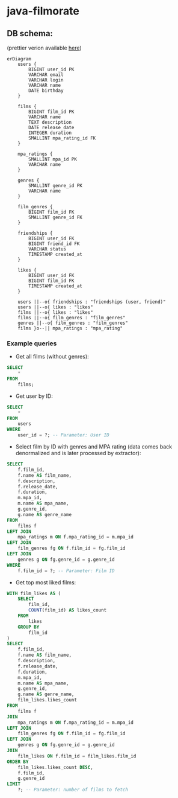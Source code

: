 # java-filmorate

## DB schema:
(prettier verion available [here](https://drive.google.com/file/d/180JIfZNXEnq3Se4-3l66gs4mYytXpNV-/view?usp=sharing))

```mermaid
erDiagram
    users {
        BIGINT user_id PK
        VARCHAR email
        VARCHAR login
        VARCHAR name
        DATE birthday
    }

    films {
        BIGINT film_id PK
        VARCHAR name
        TEXT description
        DATE release_date
        INTEGER duration
        SMALLINT mpa_rating_id FK
    }

    mpa_ratings {
        SMALLINT mpa_id PK
        VARCHAR name
    }

    genres {
        SMALLINT genre_id PK
        VARCHAR name
    }

    film_genres {
        BIGINT film_id FK
        SMALLINT genre_id FK
    }

    friendships {
        BIGINT user_id FK
        BIGINT friend_id FK
        VARCHAR status
        TIMESTAMP created_at
    }

    likes {
        BIGINT user_id FK
        BIGINT film_id FK
        TIMESTAMP created_at
    }

    users ||--o{ friendships : "friendships (user, friend)"
    users ||--o{ likes : "likes"
    films ||--o{ likes : "likes"
    films ||--o{ film_genres : "film_genres"
    genres ||--o{ film_genres : "film_genres"
    films }o--|| mpa_ratings : "mpa_rating"
```
### Example queries
- Get all films (without genres):
```sql
SELECT
    *
FROM
    films;
```
- Get user by ID:
```sql
SELECT
    *
FROM
    users
WHERE
    user_id = ?; -- Parameter: User ID
```

- Select film by ID with genres and MPA rating (data comes back denormalized and is later processed
  by extractor):
```sql
SELECT
    f.film_id,
    f.name AS film_name,
    f.description,
    f.release_date,
    f.duration,
    m.mpa_id,
    m.name AS mpa_name,
    g.genre_id,
    g.name AS genre_name
FROM
    films f
LEFT JOIN
    mpa_ratings m ON f.mpa_rating_id = m.mpa_id
LEFT JOIN
    film_genres fg ON f.film_id = fg.film_id
LEFT JOIN
    genres g ON fg.genre_id = g.genre_id
WHERE
    f.film_id = ?; -- Parameter: Film ID
```

- Get top most liked films:
```sql
WITH film_likes AS (
    SELECT
        film_id,
        COUNT(film_id) AS likes_count
    FROM
        likes
    GROUP BY
        film_id
)
SELECT
    f.film_id,
    f.name AS film_name,
    f.description,
    f.release_date,
    f.duration,
    m.mpa_id,
    m.name AS mpa_name,
    g.genre_id,
    g.name AS genre_name,
    film_likes.likes_count
FROM
    films f
JOIN
    mpa_ratings m ON f.mpa_rating_id = m.mpa_id
LEFT JOIN
    film_genres fg ON f.film_id = fg.film_id
LEFT JOIN
    genres g ON fg.genre_id = g.genre_id
JOIN
    film_likes ON f.film_id = film_likes.film_id
ORDER BY
    film_likes.likes_count DESC,
    f.film_id,
    g.genre_id
LIMIT
    ?; -- Parameter: number of films to fetch
```
